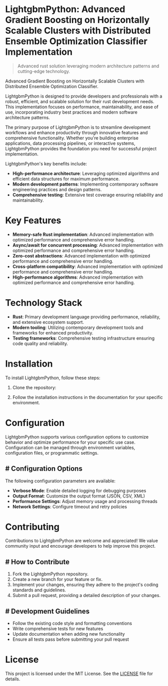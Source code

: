 <!-- fallback_LightgbmPython_20251001201937_72043 -->

# LightgbmPython: Advanced Gradient Boosting on Horizontally Scalable Clusters with Distributed Ensemble Optimization Classifier Implementation
> Advanced rust solution leveraging modern architecture patterns and cutting-edge technology.

Advanced Gradient Boosting on Horizontally Scalable Clusters with Distributed Ensemble Optimization Classifier.

LightgbmPython is designed to provide developers and professionals with a robust, efficient, and scalable solution for their rust development needs. This implementation focuses on performance, maintainability, and ease of use, incorporating industry best practices and modern software architecture patterns.

The primary purpose of LightgbmPython is to streamline development workflows and enhance productivity through innovative features and comprehensive functionality. Whether you're building enterprise applications, data processing pipelines, or interactive systems, LightgbmPython provides the foundation you need for successful project implementation.

LightgbmPython's key benefits include:

* **High-performance architecture**: Leveraging optimized algorithms and efficient data structures for maximum performance.
* **Modern development patterns**: Implementing contemporary software engineering practices and design patterns.
* **Comprehensive testing**: Extensive test coverage ensuring reliability and maintainability.

# Key Features

* **Memory-safe Rust implementation**: Advanced implementation with optimized performance and comprehensive error handling.
* **Async/await for concurrent processing**: Advanced implementation with optimized performance and comprehensive error handling.
* **Zero-cost abstractions**: Advanced implementation with optimized performance and comprehensive error handling.
* **Cross-platform compatibility**: Advanced implementation with optimized performance and comprehensive error handling.
* **High-performance algorithms**: Advanced implementation with optimized performance and comprehensive error handling.

# Technology Stack

* **Rust**: Primary development language providing performance, reliability, and extensive ecosystem support.
* **Modern tooling**: Utilizing contemporary development tools and frameworks for enhanced productivity.
* **Testing frameworks**: Comprehensive testing infrastructure ensuring code quality and reliability.

# Installation

To install LightgbmPython, follow these steps:

1. Clone the repository:


2. Follow the installation instructions in the documentation for your specific environment.

# Configuration

LightgbmPython supports various configuration options to customize behavior and optimize performance for your specific use case. Configuration can be managed through environment variables, configuration files, or programmatic settings.

## # Configuration Options

The following configuration parameters are available:

* **Verbose Mode**: Enable detailed logging for debugging purposes
* **Output Format**: Customize the output format (JSON, CSV, XML)
* **Performance Settings**: Adjust memory usage and processing threads
* **Network Settings**: Configure timeout and retry policies

# Contributing

Contributions to LightgbmPython are welcome and appreciated! We value community input and encourage developers to help improve this project.

## # How to Contribute

1. Fork the LightgbmPython repository.
2. Create a new branch for your feature or fix.
3. Implement your changes, ensuring they adhere to the project's coding standards and guidelines.
4. Submit a pull request, providing a detailed description of your changes.

## # Development Guidelines

* Follow the existing code style and formatting conventions
* Write comprehensive tests for new features
* Update documentation when adding new functionality
* Ensure all tests pass before submitting your pull request

# License

This project is licensed under the MIT License. See the [LICENSE](https://github.com/Willysc10/LightgbmPython/blob/main/LICENSE) file for details.
